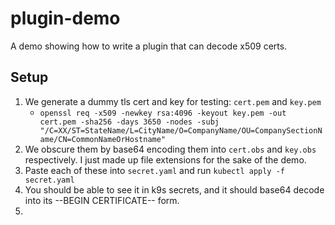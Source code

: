 # plugin-demo
A demo showing how to write a plugin that can decode x509 certs.
## Setup
1. We generate a dummy tls cert and key for testing: `cert.pem` and `key.pem`
    - `openssl req -x509 -newkey rsa:4096 -keyout key.pem -out cert.pem -sha256 -days 3650 -nodes -subj "/C=XX/ST=StateName/L=CityName/O=CompanyName/OU=CompanySectionName/CN=CommonNameOrHostname"`
2. We obscure them by base64 encoding them into `cert.obs` and `key.obs` respectively. I just made up file extensions for the sake of the demo.
3. Paste each of these into `secret.yaml` and run `kubectl apply -f secret.yaml`
4. You should be able to see it in k9s secrets, and it should base64 decode into its --BEGIN CERTIFICATE-- form.
5. 